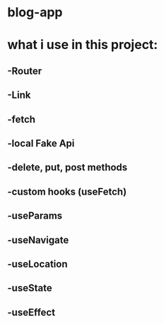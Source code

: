 # blog-app

# what i use in this project:
## -Router
## -Link
## -fetch
## -local Fake Api
## -delete, put, post methods
## -custom hooks (useFetch)
## -useParams 
## -useNavigate
## -useLocation
## -useState
## -useEffect
